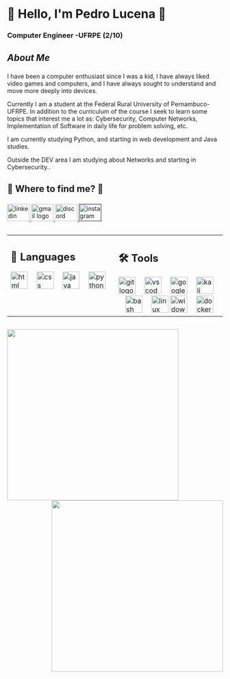 <h1 align="left">👋 Hello, I'm Pedro Lucena 👋</h1>

###

<h3 align="left">Computer Engineer -UFRPE (2/10)</h3>

###

<h2 align="left"> <em>About Me</em> </h2>

###

<p align="left">  I have been a computer enthusiast since I was a kid, I have always liked video games and computers, and I have always sought to understand and move more deeply into devices. 

Currently I am a student at the Federal Rural University of Pernambuco-UFRPE. In addition to the curriculum of the course I seek to learn some topics that interest me a lot as: Cybersecurity, Computer Networks, Implementation of Software in daily life for problem solving, etc. 

I am currently studying Python, and starting in web development and Java studies. 

Outside the DEV area I am studying about Networks and starting in Cybersecurity..</p>

###

<h2 align="left">🔎 <b>Where to find me?</b> 🔎</h2>

###

<div align="left">
  <a href="https://www.linkedin.com/in/pedro-lucena-/" target="_blank">
    <img src="https://raw.githubusercontent.com/maurodesouza/profile-readme-generator/master/src/assets/icons/social/linkedin/default.svg" width="52" height="40" alt="linkedin logo" />
  <a>
  <a href="ppdro19@gmail.com" target="_blank">
    <img src="https://raw.githubusercontent.com/maurodesouza/profile-readme-generator/master/src/assets/icons/social/gmail/default.svg" width="52" height="40" alt="gmail logo"  />
  </a> 
   <a href="https://discord.com/users/345234338830483456" target="_blank">
  <img src="https://raw.githubusercontent.com/maurodesouza/profile-readme-generator/master/src/assets/icons/social/discord/default.svg" width="52" height="40" alt="discord logo"  />
  </a> 
  <a href="" target="_blank">
  <img src="https://skillicons.dev/icons?i=instagram" width="52" height="40" alt="instagram logo"  />
  </a> 
  
</a> 
</div>

###
##
<div align="center">
  <table width="100%">
    <tr>
      <td align="left" valign="top" width="50%">
        <h2>🧰 Languages </h2>
        <div>
          <img src="https://skillicons.dev/icons?i=html" height="40" alt="html logo" />
          <img width="12" />
          <img src="https://skillicons.dev/icons?i=css" height="40" alt="css logo" />
          <img width="12" />
          <img src="https://skillicons.dev/icons?i=java" height="40" alt="java logo" />
          <img width="12" />
          <img src="https://cdn.jsdelivr.net/gh/devicons/devicon/icons/python/python-original.svg" height="40" alt="python logo" />
        </div>
      </td>
      <td align="left" valign="top" width="50%">
        <h2>🛠️ Tools </h2>
        <div>
          <img src="https://skillicons.dev/icons?i=git" height="40" alt="git logo" />
          <img width="12" />
          <img src="https://skillicons.dev/icons?i=vscode" height="40" alt="vscode logo" />
          <img width="12" />
          <img src="https://skillicons.dev/icons?i=gcp" height="40" alt="googlecloud logo" />
          <img width="12" />
          <img src="https://skillicons.dev/icons?i=kali" height="40" alt="kali logo" />
          <img width="12" />
          <img src="https://skillicons.dev/icons?i=bash" height="40" alt="bash logo" />
          <img width="12" />
          <img src="https://cdn.jsdelivr.net/gh/devicons/devicon/icons/linux/linux-original.svg" height="40" alt="linux logo" />
          <img src="https://skillicons.dev/icons?i=windows" height="40" alt="widows logo" />
          <img width="12" />
          <img src="https://skillicons.dev/icons?i=docker" height="40" alt="docker logo" />
          <img width="12" />
        </div>
      </td>
    </tr>
  </table>
</div>

###
##
<p align="center">
  <img align="left" width="400px" src="https://github-readme-stats.vercel.app/api/top-langs/?username=PED-LCN&layout=compact&hide_border=true&title_color=6474B9&text_color=937CD5&bg_color=0a0c10" />
  <img align="right" width="400px" src="https://github-readme-stats.vercel.app/api?username=PED-LCN&show_icons=true&count_private=true&hide_border=true&title_color=6474B9&icon_color=6474B9&text_color=937CD5&bg_color=0a0c10&include_all_commits=true" />
</p>
